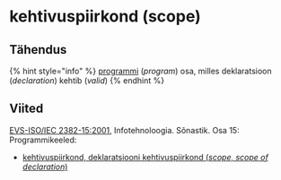 # kehtivuspiirkond \(scope\)

## Tähendus

{% hint style="info" %}
[programmi](programm-program.md) \(_program_\) osa, milles deklaratsioon \(_declaration_\) kehtib \(_valid_\)
{% endhint %}

## Viited

[EVS-ISO/IEC 2382-15:2001](https://www.evs.ee/et/evs-iso-iec-2382-15-2001), Infotehnoloogia. Sõnastik. Osa 15: Programmikeeled:

* [kehtivuspiirkond, deklaratsiooni kehtivuspiirkond \(_scope, scope of declaration_\)](http://www.eki.ee/dict/its/index.cgi?Q=D313706A-6C03-1014-88DC-FC5F0DBED45A&F=GUID&C01=1&C02=0&C10=1)

